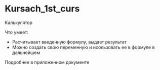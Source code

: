 # Kursach_1st_curs

Калькулятор

Что умеет:
 - Расчитывает введенную формулу, выдает результат
 - Можно создать свою переменную и исользовать ее в формуле в дальнейшем

Подробнее в приложенном документе
